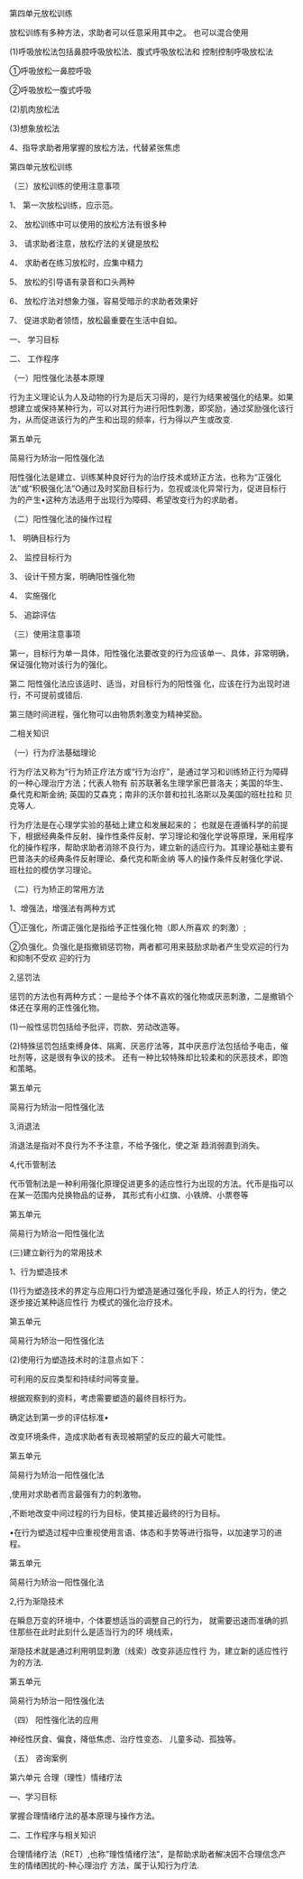 第四单元放松训练

放松训练有多种方法，求助者可以任意采用其中之。 也可以混合使用

(1)呼吸放松法包括鼻腔呼吸放松法、腹式呼吸放松法和 控制控制呼吸放松法

①呼吸放松一鼻腔呼吸

②呼吸放松一腹式呼吸

(2)肌肉放松法

(3)想象放松法

4、指导求助者用掌握的放松方法，代替紧张焦虑

第四单元放松训练

（三）放松训练的使用注意事项

1、	第一次放松训练，应示范。

2、	放松训练中可以使用的放松方法有很多种

3、	请求助者注意，放松疗法的关键是放松

4、	求助者在练习放松时，应集中精力

5、	放松的引导语有录音和口头两种

6、	放松疗法对想象力强，容易受暗示的求助者效果好

7、	促进求助者领悟，放松最重要在生活中自如。

一、	学习目标

二、	工作程序

（一）阳性强化法基本原理

行为主义理论认为人及动物的行为是后天习得的，是行为结果被强化的结果。如果想建立或保持某种行为，可以对其行为进行阳性刺激，即奖励，通过奖励强化该行为，从而促进该行为的产生和出现的频率，行为得以产生或改变.

第五单元

简易行为矫治一阳性强化法

阳性强化法是建立、训练某种良好行为的治疗技术或矫正方法，也称为“正强化法”或“积极强化法”O通过及时奖励目标行为，忽视或淡化异常行为，促进目标行为的产生•这种方法适用于出现行为障碍、希望改变行为的求助者。

（二）阳性强化法的操作过程

1、	明确目标行为

2、	监控目标行为

3、	设计干预方案，明确阳性强化物

4、	实施强化

5、	追踪评估

（三）使用注意事项

第一，目标行为单一具体，阳性强化法要改变的行为应该单一、具体，非常明确，保证强化物对该行为的强化。

第二 阳性强化法应该适时、适当，对目标行为的阳性强 化，应该在行为出现时进行，不可提前或错后.

第三随时间进程，强化物可以由物质刺激变为精神奖励。

二相关知识

（一）行为疗法基础理论

行为疗法又称为“行为矫正疗法方或“行为治疗”，是通过学习和训练矫正行为障碍的一种心理治庁方法；代表人物有 前苏联著名生理学家巴普洛夫；美国的华生、桑代克和斯金纳; 英国的艾森克；南非的沃尔普和拉扎洛斯以及美国的班杜拉和 贝克等人.

行为疗法是在心理学实验的基础上建立和发展起来的； 也就是在遵循科学的前提下，根据经典条件反射、操作性条件反射、学习理论和强化学说等原理，釆用程序化的操作程序，帮助求助者消除不良行为，建立新的适应行为。其理论基础主要有巴普洛夫的经典条件反射理论、桑代克和斯金纳 等人的操作条件反射强化学说、班杜拉的模仿学习理论。

（二）行为矫正的常用方法

1、增强法，增强法有两种方式

①正强化，所谓正强化是指给予正性强化物（即人所喜欢 的刺激）;

②负强化。负强化是指撤销惩罚物，两者都可用来鼓励求助者产生受欢迎的行为和抑制不受欢 迎的行为

2,惩罚法

惩罚的方法也有两种方式：一是给予个体不喜欢的强化物或厌恶刺激，二是撤销个体还在享用的正性强化物。

(1)一般性惩罚包括给予批评，罚款、劳动改造等。

(2)特殊惩罚包括束缚身体、隔离、厌恶疗法等，其中厌恶疗法包括给予电击，催吐剂等，这是很有争议的技术。 还有一种比较特殊却比较柔和的厌恶技术，即饱和策略。

第五单元

简易行为矫治一阳性强化法

3,消退法

消退法是指对不良行为不予注意，不给予强化，使之渐 趋消弱直到消失。

4,代币管制法

代币管制法是一种利用强化原理促进更多的适应性行为出现的方法。代币是指可以在某一范围内兑换物品的证券， 其形式有小红旗、小铁牌、小票卷等

第五单元

简易行为矫治一阳性强化法

(三)建立新行为的常用技术

1、行为塑造技术

(1)行为塑造技术的界定与应用口行为塑造是通过强化手段，矫正人的行为，使之逐步接近某种适应性行 为模式的强化治疗技术。

第五单元

简易行为矫治一阳性强化法

(2)使用行为塑造技术时的注意点如下：

可利用的反应类型和持续时间等变量。

根据观察到的资料，考虑需要塑造的最终目标行为。

确定达到第一步的评估标准•

改变环境条件，造成求助者有表现被期望的反应的最大可能性。

第五单元

简易行为矫治一阳性强化法

,使用对求助者而言最强有力的刺激物。

,不断地改变中间过程的行为目标，使其接近最终的行为目标。

•在行为塑造过程中应重视使用言语、体态和手势等进行指导，以加速学习的进程。

第五单元

简易行为矫治一阳性强化法

2,行为渐隐技术

在瞬息万变的环境中，个体要想适当的调整自己的行为， 就需要迅速而准确的抓住那些在此时此刻什么是适当行为的环 境线索，

渐隐技术就是通过利用明显刺激（线索）改变非适应性行 为，建立新的适应性行为的方法.

第五单元

简易行为矫治一阳性强化法

（四）	阳性强化法的应用

神经性厌食、偏食，降低焦虑、治疗性变态、 儿童多动、孤独等。

（五）	咨询案例

第六单元 合理（理性）情绪疗法

—、学习目标

掌握合理情绪疗法的基本原理与操作方法。

二、工作程序与相关知识

合理情绪疗法（RET）,也称”理性情绪疗法”，是帮助求助者解决因不合理信念产生的情绪困扰的-种心理治疗 方法，属于认知行为疗法.

